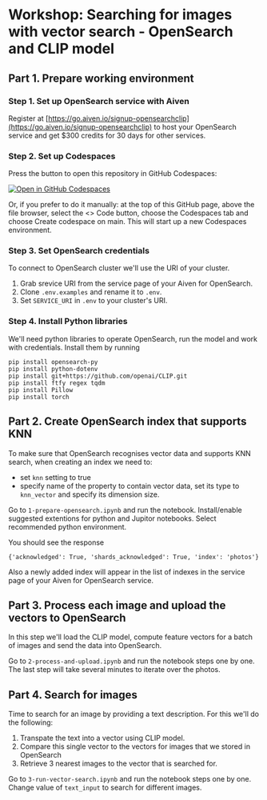 # Workshop: Searching for images with vector search - OpenSearch and CLIP model

## Part 1. Prepare working environment

### Step 1. Set up OpenSearch service with Aiven

Register at [https://go.aiven.io/signup-opensearchclip](https://go.aiven.io/signup-opensearchclip) to host your OpenSearch service and get $300 credits for 30 days for other services.

### Step 2. Set up Codespaces
Press the button to open this repository in GitHub Codespaces:

[![Open in GitHub Codespaces](https://github.com/codespaces/badge.svg)](https://github.com/codespaces/new/Aiven-Labs/workshop-multimodal-search-CLIP-OpenSearch)

Or, if you prefer to do it manually: at the top of this GitHub page, above the file browser, select the <> Code button, choose the Codespaces tab and choose Create codespace on main. This will start up a new Codespaces environment.

### Step 3. Set OpenSearch credentials
To connect to OpenSearch cluster we'll use the URI of your cluster. 

1. Grab srevice URI from the service page of your Aiven for OpenSearch.
2. Clone `.env.examples` and rename it to `.env`.
3. Set `SERVICE_URI` in `.env` to your cluster's URI.

### Step 4. Install Python libraries
We'll need python libraries to operate OpenSearch, run the model and work with credentials.
Install them by running

```
pip install opensearch-py
pip install python-dotenv
pip install git+https://github.com/openai/CLIP.git
pip install ftfy regex tqdm
pip install Pillow   
pip install torch
```


## Part 2. Create OpenSearch index that supports KNN

To make sure that OpenSearch recognises vector data and supports KNN search, when creating an index we need to:
- set `knn` setting to true
- specify name of the property to contain vector data, set its type to `knn_vector` and specify its dimension size.

Go to `1-prepare-opensearch.ipynb` and run the notebook. Install/enable suggested extentions for python and Jupitor notebooks. Select recommended python environment.

You should see the response 

```
{'acknowledged': True, 'shards_acknowledged': True, 'index': 'photos'}
```

Also a newly added index will appear in the list of indexes in the service page of your Aiven for OpenSearch service.

## Part 3. Process each image and upload the vectors to OpenSearch

In this step we'll load the CLIP model, compute feature vectors for a batch of images and send the data into OpenSearch.

Go to `2-process-and-upload.ipynb` and run the notebook steps one by one. The last step will take several minutes to iterate over the photos.

## Part 4. Search for images

Time to search for an image by providing a text description. For this we'll do the following:

1. Transpate the text into a vector using CLIP model.
2. Compare this single vector to the vectors for images that we stored in OpenSearch
3. Retrieve 3 nearest images to the vector that is searched for.

Go to `3-run-vector-search.ipynb` and run the notebook steps one by one. 
Change value of ``text_input`` to search for different images.

 
